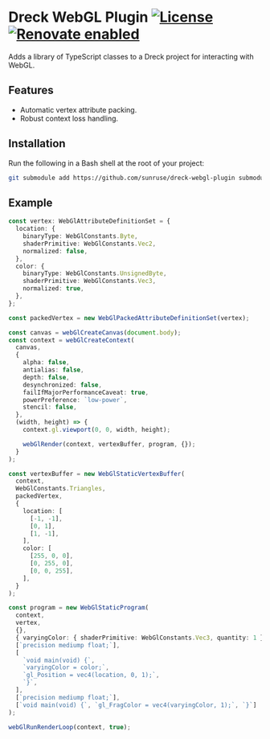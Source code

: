 # Dreck WebGL Plugin [![License](https://img.shields.io/github/license/sunruse/dreck-webgl-plugin.svg)](https://github.com/sunruse/dreck-webgl-plugin/blob/master/license) [![Renovate enabled](https://img.shields.io/badge/renovate-enabled-brightgreen.svg)](https://renovatebot.com/)

Adds a library of TypeScript classes to a Dreck project for interacting with WebGL.

## Features

- Automatic vertex attribute packing.
- Robust context loss handling.

## Installation

Run the following in a Bash shell at the root of your project:

```bash
git submodule add https://github.com/sunruse/dreck-webgl-plugin submodules/plugins/webgl
```

## Example

```typescript
const vertex: WebGlAttributeDefinitionSet = {
  location: {
    binaryType: WebGlConstants.Byte,
    shaderPrimitive: WebGlConstants.Vec2,
    normalized: false,
  },
  color: {
    binaryType: WebGlConstants.UnsignedByte,
    shaderPrimitive: WebGlConstants.Vec3,
    normalized: true,
  },
};

const packedVertex = new WebGlPackedAttributeDefinitionSet(vertex);

const canvas = webGlCreateCanvas(document.body);
const context = webGlCreateContext(
  canvas,
  {
    alpha: false,
    antialias: false,
    depth: false,
    desynchronized: false,
    failIfMajorPerformanceCaveat: true,
    powerPreference: `low-power`,
    stencil: false,
  },
  (width, height) => {
    context.gl.viewport(0, 0, width, height);

    webGlRender(context, vertexBuffer, program, {});
  }
);

const vertexBuffer = new WebGlStaticVertexBuffer(
  context,
  WebGlConstants.Triangles,
  packedVertex,
  {
    location: [
      [-1, -1],
      [0, 1],
      [1, -1],
    ],
    color: [
      [255, 0, 0],
      [0, 255, 0],
      [0, 0, 255],
    ],
  }
);

const program = new WebGlStaticProgram(
  context,
  vertex,
  {},
  { varyingColor: { shaderPrimitive: WebGlConstants.Vec3, quantity: 1 } },
  [`precision mediump float;`],
  [
    `void main(void) {`,
    `varyingColor = color;`,
    `gl_Position = vec4(location, 0, 1);`,
    `}`,
  ],
  [`precision mediump float;`],
  [`void main(void) {`, `gl_FragColor = vec4(varyingColor, 1);`, `}`]
);

webGlRunRenderLoop(context, true);
```
